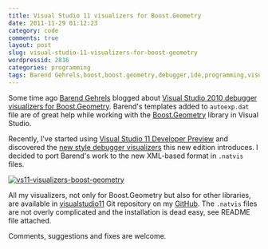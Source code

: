```yaml
---
title: Visual Studio 11 visualizers for Boost.Geometry
date: 2011-11-29 01:12:23
category: code
comments: true
layout: post
slug: visual-studio-11-visualizers-for-boost-geometry
wordpressid: 2816
categories: programming
tags: Barend Gehrels,boost,boost.geometry,debugger,ide,programming,visual studio,visual studio 11,visualizer
---
```


Some time ago [Barend Gehrels](http://barendgehrels.blogspot.com/) blogged about [Visual Studio 2010 debugger visualizers for Boost.Geometry](http://barendgehrels.blogspot.com/2011/05/debugger-visualizers.html). Barend's templates added to `autoexp.dat` file are of great help while working with the [Boost.Geometry](www.boost.org/doc/libs/release/libs/geometry/doc/html/index.html) library in Visual Studio.


Recently, I've started using [Visual Studio 11 Developer Preview](http://www.microsoft.com/download/en/details.aspx?id=27538) and discovered the [new style debugger visualizers](/?p=2289) this new edition introduces. I decided to port Barend's work to the new XML-based format in `.natvis` files.


[![vs11-visualizers-boost-geometry](http://farm8.staticflickr.com/7172/6421696735_8c7107bc3c_z.jpg)](http://www.flickr.com/photos/mloskot/6421696735/)


All my visualizers, not only for Boost.Geometry but also for other libraries, are available in [visualstudio11](https://github.com/mloskot/visualstudio11) Git repository on my [GitHub](https://github.com/mloskot/). The `.natvis` files are not overly complicated and the installation is dead easy, see README file attached.


Comments, suggestions and fixes are welcome.
